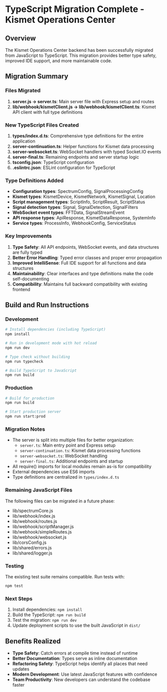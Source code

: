 # TypeScript Migration Complete - Kismet Operations Center

## Overview
The Kismet Operations Center backend has been successfully migrated from JavaScript to TypeScript. This migration provides better type safety, improved IDE support, and more maintainable code.

## Migration Summary

### Files Migrated
1. **server.js → server.ts**: Main server file with Express setup and routes
2. **lib/webhook/kismetClient.js → lib/webhook/kismetClient.ts**: Kismet API client with full type definitions

### New TypeScript Files Created
1. **types/index.d.ts**: Comprehensive type definitions for the entire application
2. **server-continuation.ts**: Helper functions for Kismet data processing
3. **server-websocket.ts**: WebSocket handlers with typed Socket.IO events
4. **server-final.ts**: Remaining endpoints and server startup logic
5. **tsconfig.json**: TypeScript configuration
6. **.eslintrc.json**: ESLint configuration for TypeScript

### Type Definitions Added
- **Configuration types**: SpectrumConfig, SignalProcessingConfig
- **Kismet types**: KismetDevice, KismetNetwork, KismetSignal, Location
- **Script management types**: ScriptInfo, ScriptResult, ScriptStatus
- **Signal detection types**: Signal, SignalDetection, SignalFilters
- **WebSocket event types**: FFTData, SignalStreamEvent
- **API response types**: ApiResponse, KismetDataResponse, SystemInfo
- **Service types**: ProcessInfo, WebhookConfig, ServiceStatus

### Key Improvements
1. **Type Safety**: All API endpoints, WebSocket events, and data structures are fully typed
2. **Better Error Handling**: Typed error classes and proper error propagation
3. **Improved IntelliSense**: Full IDE support for all functions and data structures
4. **Maintainability**: Clear interfaces and type definitions make the code self-documenting
5. **Compatibility**: Maintains full backward compatibility with existing frontend

## Build and Run Instructions

### Development
```bash
# Install dependencies (including TypeScript)
npm install

# Run in development mode with hot reload
npm run dev

# Type check without building
npm run typecheck

# Build TypeScript to JavaScript
npm run build
```

### Production
```bash
# Build for production
npm run build

# Start production server
npm run start:prod
```

### Migration Notes
- The server is split into multiple files for better organization:
  - `server.ts`: Main entry point and Express setup
  - `server-continuation.ts`: Kismet data processing functions
  - `server-websocket.ts`: WebSocket handling
  - `server-final.ts`: Additional endpoints and startup
- All require() imports for local modules remain as-is for compatibility
- External dependencies use ES6 imports
- Type definitions are centralized in `types/index.d.ts`

### Remaining JavaScript Files
The following files can be migrated in a future phase:
- lib/spectrumCore.js
- lib/webhook/index.js
- lib/webhook/routes.js
- lib/webhook/scriptManager.js
- lib/webhook/simpleRoutes.js
- lib/webhook/websocket.js
- lib/corsConfig.js
- lib/shared/errors.js
- lib/shared/logger.js

### Testing
The existing test suite remains compatible. Run tests with:
```bash
npm test
```

### Next Steps
1. Install dependencies: `npm install`
2. Build the TypeScript: `npm run build`
3. Test the migration: `npm run dev`
4. Update deployment scripts to use the built JavaScript in `dist/`

## Benefits Realized
- **Type Safety**: Catch errors at compile time instead of runtime
- **Better Documentation**: Types serve as inline documentation
- **Refactoring Safety**: TypeScript helps identify all places that need updates
- **Modern Development**: Use latest JavaScript features with confidence
- **Team Productivity**: New developers can understand the codebase faster